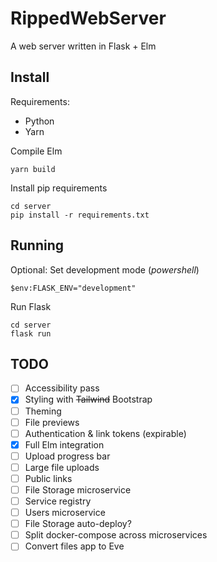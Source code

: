 # RippedWebServer

A web server written in Flask + Elm

## Install

Requirements:

- Python
- Yarn

Compile Elm

```
yarn build
```

Install pip requirements

```
cd server
pip install -r requirements.txt
```

## Running

Optional: Set development mode (_powershell_)

```
$env:FLASK_ENV="development"
```

Run Flask

```
cd server
flask run
```

## TODO

- [ ] Accessibility pass
- [x] Styling with <s>Tailwind</s> Bootstrap
- [ ] Theming
- [ ] File previews
- [ ] Authentication & link tokens (expirable)
- [x] Full Elm integration
- [ ] Upload progress bar
- [ ] Large file uploads
- [ ] Public links
- [ ] File Storage microservice
- [ ] Service registry
- [ ] Users microservice
- [ ] File Storage auto-deploy?
- [ ] Split docker-compose across microservices
- [ ] Convert files app to Eve

